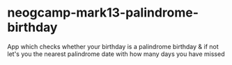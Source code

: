 # neogcamp-mark13-palindrome-birthday
App which checks whether your birthday is a palindrome birthday &amp; if not let's you the nearest palindrome date with how many days you have missed
